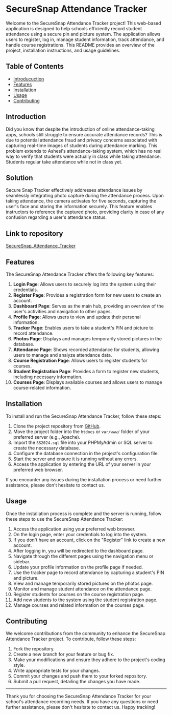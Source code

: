 # SecureSnap Attendance Tracker

Welcome to the SecureSnap Attendance Tracker project! This web-based application is designed to help schools efficiently record student attendance using a secure pin and picture system. The application allows users to register, log in, manage student information, track attendance, and handle course registrations. This README provides an overview of the project, installation instructions, and usage guidelines.

## Table of Contents
- [Introducuction](#introduction)
- [Features](#features)
- [Installation](#installation)
- [Usage](#usage)
- [Contributing](#contributing)

## Introduction
Did you know that despite the introduction of online attendance-taking apps, schools still struggle to ensure accurate attendance records? This is due to potential attendance fraud and privacy concerns associated with capturing real-time images of students during attendance marking.
This problem extends to Ashesi's attendance-taking system, which has no real way to verify that students were actually in class while taking attendance. Students regular take attendance while not in class yet.

## Solution
Secure Snap Tracker effectively addresses attendance issues by seamlessly integrating photo capture during the attendance process. Upon taking attendance, the camera activates for five seconds, capturing the user's face and storing the information securely. This feature enables instructors to reference the captured photo, providing clarity in case of any confusion regarding a user's attendance status.


## Link to repository
[SecureSnap_Attendance_Tracker](https://github.com/e-c-centric/SecureSnap_Attendance_Tracker.git)


## Features
The SecureSnap Attendance Tracker offers the following key features:

1. **Login Page**: Allows users to securely log into the system using their credentials.
2. **Register Page**: Provides a registration form for new users to create an account.
3. **Dashboard Page**: Serves as the main hub, providing an overview of the user's activities and navigation to other pages.
4. **Profile Page**: Allows users to view and update their personal information.
5. **Tracker Page**: Enables users to take a student's PIN and picture to record attendance.
6. **Photos Page**: Displays and manages temporarily stored pictures in the database.
7. **Attendance Page**: Shows recorded attendance for students, allowing users to manage and analyze attendance data.
8. **Course Registration Page**: Allows users to register students for courses.
9. **Student Registration Page**: Provides a form to register new students, including necessary information.
10. **Courses Page**: Displays available courses and allows users to manage course-related information.

## Installation
To install and run the SecureSnap Attendance Tracker, follow these steps:

1. Clone the project repository from [GitHub](https://github.com/e-c-centric/SecureSnap_Attendance_Tracker.git).
2. Move the project folder into the `htdocs` or `var/www/` folder of your preferred server (e.g., Apache).
3. Import the `SS2024.sql` file into your PHPMyAdmin or SQL server to create the necessary database.
4. Configure the database connection in the project's configuration file.
5. Start the server and ensure it is running without any errors.
6. Access the application by entering the URL of your server in your preferred web browser.

If you encounter any issues during the installation process or need further assistance, please don't hesitate to contact us.

## Usage
Once the installation process is complete and the server is running, follow these steps to use the SecureSnap Attendance Tracker:

1. Access the application using your preferred web browser.
2. On the login page, enter your credentials to log into the system.
3. If you don't have an account, click on the "Register" link to create a new account.
4. After logging in, you will be redirected to the dashboard page.
5. Navigate through the different pages using the navigation menu or sidebar.
6. Update your profile information on the profile page if needed.
7. Use the tracker page to record attendance by capturing a student's PIN and picture.
8. View and manage temporarily stored pictures on the photos page.
9. Monitor and manage student attendance on the attendance page.
10. Register students for courses on the course registration page.
11. Add new students to the system using the student registration page.
12. Manage courses and related information on the courses page.

## Contributing
We welcome contributions from the community to enhance the SecureSnap Attendance Tracker project. To contribute, follow these steps:

1. Fork the repository.
2. Create a new branch for your feature or bug fix.
3. Make your modifications and ensure they adhere to the project's coding style.
4. Write appropriate tests for your changes.
5. Commit your changes and push them to your forked repository.
6. Submit a pull request, detailing the changes you have made.

---
Thank you for choosing the SecureSnap Attendance Tracker for your school's attendance recording needs. If you have any questions or need further assistance, please don't hesitate to contact us. Happy tracking!
